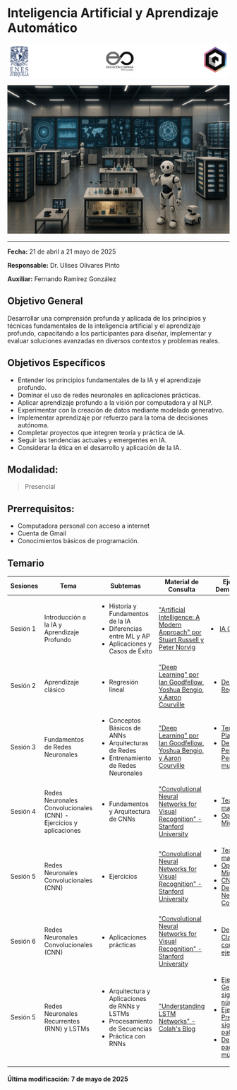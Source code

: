 # Inteligencia Artificial y Aprendizaje Automático


![Logos participantes](figs/logos.png)

![IA applications](figs/IA.png)

---

**Fecha:** 21 de abril a 21 mayo de 2025

**Responsable:** Dr. Ulises Olivares Pinto  

**Auxiliar:** Fernando Ramírez González

## Objetivo General
Desarrollar una comprensión profunda y aplicada de los principios y técnicas fundamentales de la inteligencia artificial y el aprendizaje profundo, capacitando a los participantes para diseñar, implementar y evaluar soluciones avanzadas en diversos contextos y problemas reales.

## Objetivos Específicos
- Entender los principios fundamentales de la IA y el aprendizaje profundo.
- Dominar el uso de redes neuronales en aplicaciones prácticas.
- Aplicar aprendizaje profundo a la visión por computadora y al NLP.
- Experimentar con la creación de datos mediante modelado generativo.
- Implementar aprendizaje por refuerzo para la toma de decisiones autónoma.
- Completar proyectos que integren teoría y práctica de IA.
- Seguir las tendencias actuales y emergentes en IA.
- Considerar la ética en el desarrollo y aplicación de la IA.

## **Modalidad:** 
>Presencial  
## **Prerrequisitos:** 
+ Computadora personal con acceso a internet
+ Cuenta de Gmail
+ Conocimientos básicos de programación.

## Temario





| Sesiones    | Tema                                                               | Subtemas                                                                                                                                                   | Material de Consulta                                                                                                     | Ejercicios y Demostraciones | Presentación                |
|-------------|--------------------------------------------------------------------|-------------------------------------------------------------------------------------------------------------------------------------------------------------|---------------------------------------------------------------------------------------------------------------------------|----------------------------|-----------------------------|
| Sesión 1    | Introducción a la IA y Aprendizaje Profundo                        | <ul><li>Historia y Fundamentos de la IA</li><li>Diferencias entre ML y AP</li><li>Aplicaciones y Casos de Éxito</li></ul>                                    | ["Artificial Intelligence: A Modern Approach" por Stuart Russell y Peter Norvig](https://www.amazon.com/Artificial-Intelligence-Modern-Approach-3rd/dp/0136042597) |   <li>[IA Generativa](https://huggingface.co/spaces/ByteDance/InfiniteYou-FLUX)</li> | [Presentación sesión 1](pdf/Día1.pdf) |
| Sesión 2    | Aprendizaje clásico                                    | <ul><li>Regresión líneal</li></ul>                                          | ["Deep Learning" por Ian Goodfellow, Yoshua Bengio, y Aaron Courville](https://www.deeplearningbook.org/)                |     <ul><li>[Demo 1: Regresión lineal](https://colab.research.google.com/drive/1hjppGBNbRxMI9cb09qCWACUWm-j_CanQ?usp=sharing)</li>   </ul>       | [Presentación sesión 2](pdf/Día2.pdf) |
| Sesión 3    |Fundamentos de Redes Neuronales                                    | <ul><li>Conceptos Básicos de ANNs</li><li>Arquitecturas de Redes</li><li>Entrenamiento de Redes Neuronales</li></ul>                                          | ["Deep Learning" por Ian Goodfellow, Yoshua Bengio, y Aaron Courville](https://www.deeplearningbook.org/)                |     <ul><li>[Tensorflow Playground](https://playground.tensorflow.org/)</li> <li>[Demo 1: Perceptrón y Perceptrón multicapa](https://colab.research.google.com/drive/1WgtbNW94YZ_Wtj-5AG4f4C9GQ60cRRlT?usp=sharing)</li>  </ul>       | [Presentación sesión 3](pdf/Día3.pdf) |
| Sesión 4    | Redes Neuronales Convolucionales (CNN) - Ejercicios y aplicaciones | <ul><li>Fundamentos y Arquitectura de CNNs</li></ul>                                 | ["Convolutional Neural Networks for Visual Recognition" - Stanford University](http://cs231n.stanford.edu/)            |    <ul><li>[Teachable machine](https://teachablemachine.withgoogle.com/)</li><li>[OpenAI - Microscope](https://openai.com/index/microscope/)</li>  </ul>       | [Presentación sesión 4](pdf/Día4.pdf) |
| Sesión 5    | Redes Neuronales Convolucionales (CNN) | <ul><li>Ejercicios</li></ul>                                 | ["Convolutional Neural Networks for Visual Recognition" - Stanford University](http://cs231n.stanford.edu/)            |    <ul><li>[Teachable machine](https://teachablemachine.withgoogle.com/)</li><li>[OpenAI - Microscope](https://openai.com/index/microscope/)</li><li>[CNN Explainer](https://poloclub.github.io/cnn-explainer/)</li><li>[Demo 2: Redes Neuronales Convolucionales](https://colab.research.google.com/drive/1U4qlLmZqwCZRJo3ATHf40Gp27kJOpTto?usp=sharing)</li>  </ul>       | [Presentación sesión 5](pdf/Día5.pdf) |
| Sesión 6    | Redes Neuronales Convolucionales (CNN) | <ul><li>Aplicaciones prácticas</li></ul>                                 | ["Convolutional Neural Networks for Visual Recognition" - Stanford University](http://cs231n.stanford.edu/)            |    <ul><li>[Demo 3: Clasificaciíon con CNNs y ejercicios](https://colab.research.google.com/drive/156LqSlh8E9Q1qphA-n7dy7ctvfTqwSqF?usp=sharing)</li>  </ul>       | [Presentación sesión 6](pdf/Día6.pdf) |
| Sesión 5    | Redes Neuronales Recurrentes (RNN) y LSTMs                         | <ul><li>Arquitectura y Aplicaciones de RNNs y LSTMs</li><li>Procesamiento de Secuencias</li><li>Práctica con RNNs</li></ul>                                   | ["Understanding LSTM Networks" - Colah's Blog](http://colah.github.io/posts/2015-08-Understanding-LSTMs/)                |    <ul><li>[Ejercicio 1: Generación de siguiente número](https://colab.research.google.com/drive/1418EDiTqRffZs20sH2Gn3yjlmFymLoxW?usp=sharing)</li><li>[Ejercicio 2: Predicción de la siguiente palabra](https://colab.research.google.com/drive/14SLhdxifE8TWCEXSuKHwYZ_zjkLwpZJd?usp=sharing)</li><li>[Demo: RNN para generar música](https://colab.research.google.com/drive/1ILTSiCQNWt2fUo1Iyjen4PrnSUwN0_Ht?usp=sharing)</li></ul>         | [Presentación](pdf/Día5.pdf) |







#### Última modificación: 7 de mayo de 2025
